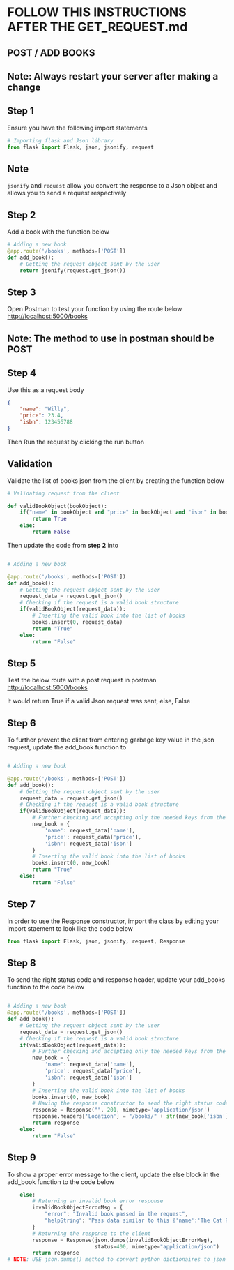 # FOLLOW THIS INSTRUCTIONS AFTER THE GET_REQUEST.md

## POST / ADD BOOKS

## Note: Always restart your server after making a change

## Step 1

Ensure you have the following import statements

```python
# Importing flask and Json library
from flask import Flask, json, jsonify, request
```

## Note

`jsonify` and `request` allow you convert the response to a Json object and allows you to send a request respectively

## Step 2

Add a book with the function below

```python
# Adding a new book
@app.route('/books', methods=['POST'])
def add_book():
    # Getting the request object sent by the user
    return jsonify(request.get_json())

```

## Step 3

 Open Postman to test your function by using the route below
<http://localhost:5000/books>

## Note: The method to use in postman should be POST

## Step 4

Use this as a request body

```json
{
    "name": "Willy",
    "price": 23.4,
    "isbn": 123456788
}
```

Then Run the request by clicking the run button

## Validation

Validate the list of books json from the client by creating the function below

```python
# Validating request from the client

def validBookObject(bookObject):
    if("name" in bookObject and "price" in bookObject and "isbn" in bookObject):
        return True
    else:
        return False

```

Then update the code from **step 2** into

```python

# Adding a new book

@app.route('/books', methods=['POST'])
def add_book():
    # Getting the request object sent by the user
    request_data = request.get_json()
    # Checking if the request is a valid book structure
    if(validBookObject(request_data)):
        # Inserting the valid book into the list of books
        books.insert(0, request_data)
        return "True"
    else:
        return "False"


```

## Step 5

Test the below route with a post request in postman
<http://localhost:5000/books>

It would return True if a valid Json request was sent, else, False

## Step 6

To further prevent the client from entering garbage key value in the json request, update the add_book function to

```python

# Adding a new book

@app.route('/books', methods=['POST'])
def add_book():
    # Getting the request object sent by the user
    request_data = request.get_json()
    # Checking if the request is a valid book structure
    if(validBookObject(request_data)):
        # Further checking and accepting only the needed keys from the clients request
        new_book = {
            'name': request_data['name'],
            'price': request_data['price'],
            'isbn': request_data['isbn']
        }
        # Inserting the valid book into the list of books
        books.insert(0, new_book)
        return "True"
    else:
        return "False"

```

## Step 7

In order to use the Response constructor, import the class by editing your import staement to look like the code below

```python
from flask import Flask, json, jsonify, request, Response
```

## Step 8

To send the right status code and response header, update your add_books function to the code below

```python

# Adding a new book
@app.route('/books', methods=['POST'])
def add_book():
    # Getting the request object sent by the user
    request_data = request.get_json()
    # Checking if the request is a valid book structure
    if(validBookObject(request_data)):
        # Further checking and accepting only the needed keys from the clients request
        new_book = {
            'name': request_data['name'],
            'price': request_data['price'],
            'isbn': request_data['isbn']
        }
        # Inserting the valid book into the list of books
        books.insert(0, new_book)
        # Having the response constructor to send the right status code and header location
        response = Response("", 201, mimetype='application/json')
        response.headers['Location'] = "/books/" + str(new_book['isbn'])
        return response
    else:
        return "False"
```

## Step 9

To show a proper error message to the client, update the else block in the add_book function to the code below

```python
    else:
        # Returning an invalid book error response
        invalidBookObjectErrorMsg = {
            "error": "Invalid book passed in the request",
            "helpString": "Pass data similar to this {'name':'The Cat Runs','price': 3.45,'isbn':234567890}"
        }
        # Returning the response to the client
        response = Response(json.dumps(invalidBookObjectErrorMsg),
                            status=400, mimetype="application/json")
        return response
# NOTE: USE json.dumps() method to convert python dictionaires to json objects
```
